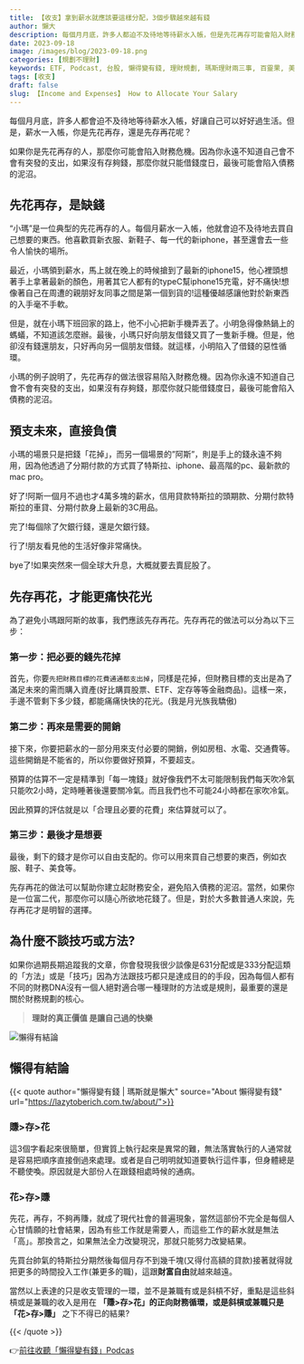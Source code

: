 ```yaml
---
title: 【收支】拿到薪水就應該要這樣分配，3個步驟越來越有錢
author: 懶大
description: 每個月月底，許多人都迫不及待地等待薪水入帳，但是先花再存可能會陷入財務危機，而預支未來則直接負債。建議先存再花，把財務目標的花費先支出，然後支付必要的開銷，最後才是自由支配的部分。這樣可以避免陷入債務的泥沼，建立財務安全。最重要的是讓自己過得快樂，而不是只談技巧或方法。財務規劃的核心是「賺>存>花」，而不是「花>存>賺」。
date: 2023-09-18
image: /images/blog/2023-09-18.png
categories: [規劃不理財]
keywords: ETF, Podcast, 台股, 懶得變有錢, 理財規劃, 瑪斯理財兩三事, 百靈果, 美股, 職涯心得, 股癌, 記帳, 讀書心得, 財務規劃
tags: [收支]
draft: false
slug: 【Income and Expenses】 How to Allocate Your Salary
---
```


每個月月底，許多人都會迫不及待地等待薪水入帳，好讓自己可以好好過生活。但是，薪水一入帳，你是先花再存，還是先存再花呢？

如果你是先花再存的人，那麼你可能會陷入財務危機。因為你永遠不知道自己會不會有突發的支出，如果沒有存夠錢，那麼你就只能借錢度日，最後可能會陷入債務的泥沼。


## 先花再存，是缺錢

“小瑪”是一位典型的先花再存的人。每個月薪水一入帳，他就會迫不及待地去買自己想要的東西。他喜歡買新衣服、新鞋子、每一代的新iphone，甚至還會去一些令人愉快的場所。

最近，小瑪領到薪水，馬上就在晚上的時候搶到了最新的iphone15，他心裡頭想著手上拿著最新的顏色，用著其它人都有的typeC幫iphone15充電，好不痛快!想像著自己在周遭的親朋好友同事之間是第一個到貨的!這種優越感讓他對於新東西的入手毫不手軟。

但是，就在小瑪下班回家的路上，他不小心把新手機弄丟了。小明急得像熱鍋上的螞蟻，不知道該怎麼辦。最後，小瑪只好向朋友借錢又買了一隻新手機。但是，他卻沒有錢還朋友，只好再向另一個朋友借錢。就這樣，小明陷入了借錢的惡性循環。

小瑪的例子說明了，先花再存的做法很容易陷入財務危機。因為你永遠不知道自己會不會有突發的支出，如果沒有存夠錢，那麼你就只能借錢度日，最後可能會陷入債務的泥沼。

## 預支未來，直接負債

小瑪的場景只是把錢「花掉」，而另一個場景的”阿斯”，則是手上的錢永遠不夠用，因為他透過了分期付款的方式買了特斯拉、iphone、最高階的pc、最新款的mac pro。

好了!阿斯一個月不過也才4萬多塊的薪水，信用貸款特斯拉的頭期款、分期付款特斯拉的車貸、分期付款身上最新的3C用品。

完了!每個除了欠銀行錢，還是欠銀行錢。

行了!朋友看見他的生活好像非常痛快。

bye了!如果突然來一個全球大升息，大概就要去賣屁股了。

## 先存再花，才能更痛快花光

為了避免小瑪跟阿斯的故事，我們應該先存再花。先存再花的做法可以分為以下三步：

### 第一步：把必要的錢先花掉

首先，你要`先把財務目標的花費通通都支出掉`，同樣是花掉，但財務目標的支出是為了滿足未來的需而購入資產(好比購買股票、ETF、定存等等金融商品)。這樣一來，手邊不管剩下多少錢，都能痛痛快快的花光。(我是月光族我驕傲)

### 第二步：再來是需要的開銷

接下來，你要把薪水的一部分用來支付必要的開銷，例如房租、水電、交通費等。這些開銷是不能省的，所以你要做好預算，不要超支。

預算的估算不一定是精準到「每一塊錢」就好像我們不太可能限制我們每天吹冷氣只能吹2小時，定時睡著後還要關冷氣。而且我們也不可能24小時都在家吹冷氣。

因此預算的評估就是以「合理且必要的花費」來估算就可以了。

### 第三步：最後才是想要

最後，剩下的錢才是你可以自由支配的。你可以用來買自己想要的東西，例如衣服、鞋子、美食等。

先存再花的做法可以幫助你建立起財務安全，避免陷入債務的泥沼。當然，如果你是一位富二代，那麼你可以隨心所欲地花錢了。但是，對於大多數普通人來說，先存再花才是明智的選擇。

## 為什麼不談技巧或方法?

如果你過期長期追蹤我的文章，你會發現我很少談像是631分配或是333分配這類的「方法」或是「技巧」因為方法跟技巧都只是達成目的的手段，因為每個人都有不同的財務DNA沒有一個人絕對適合哪一種理財的方法或是規則，最重要的還是關於財務規劃的核心。

> **理財的真正價值 是讓自己過的快樂**
> 


![懶得有結論](/images/blog/lazytobeconclude.svg)
## 懶得有結論

{{< quote author="懶得變有錢 | 瑪斯就是懶大" source="About 懶得變有錢" url="https://lazytoberich.com.tw/about/">}}
### 賺>存>花

這3個字看起來很簡單，但實質上執行起來是異常的難，無法落實執行的人通常就是容易把順序直接倒過來處理。或者是自己明明就知道要執行這件事，但身體總是不聽使喚。原因就是大部份人在跟錢相處時候的通病。

### 花>存>賺

先花，再存，不夠再賺，就成了現代社會的普遍現象，當然這部份不完全是每個人心甘情願的社會結果，因為有些工作就是需要人，而這些工作的薪水就是無法「高」。那換言之，如果無法全力改變現況，那就只能努力改變結果。

先買台帥氣的特斯拉分期然後每個月存不到幾千塊(又得付高額的貸款)接著就得就把更多的時間投入工作(兼更多的職)，這跟**財富自由**就越來越遠。

當然以上表達的只是收支管理的一環，並不是兼職有或是斜槓不好，重點是這些斜槓或是兼職的收入是用在 **「賺>存>花」的正向財務循環，或是斜槓或兼職只是「花>存>賺」** 之下不得已的結果?

{{< /quote >}}



👉[前往收聽「懶得變有錢」Podcas](https://solink.soundon.fm/lazytoberich)



